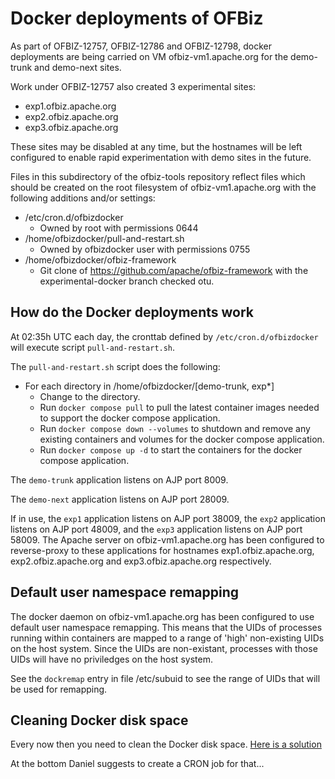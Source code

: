 # Docker deployments of OFBiz

As part of OFBIZ-12757, OFBIZ-12786 and OFBIZ-12798, docker deployments are being carried on VM ofbiz-vm1.apache.org for the
demo-trunk and demo-next sites.

Work under OFBIZ-12757 also created 3 experimental sites:
* exp1.ofbiz.apache.org
* exp2.ofbiz.apache.org
* exp3.ofbiz.apache.org

These sites may be disabled at any time, but the hostnames will be left configured to enable rapid experimentation with 
demo sites in the future.

Files in this subdirectory of the ofbiz-tools repository reflect files which should be created on the root filesystem of ofbiz-vm1.apache.org with the following additions and/or settings:
* /etc/cron.d/ofbizdocker
  * Owned by root with permissions 0644
* /home/ofbizdocker/pull-and-restart.sh
  * Owned by ofbizdocker user with permissions 0755
* /home/ofbizdocker/ofbiz-framework
  * Git clone of https://github.com/apache/ofbiz-framework with the experimental-docker branch checked otu.


## How do the Docker deployments work

At 02:35h UTC each day, the cronttab defined by `/etc/cron.d/ofbizdocker` will execute script `pull-and-restart.sh`. 

The `pull-and-restart.sh` script does the following:
* For each directory in /home/ofbizdocker/[demo-trunk, exp*]
  * Change to the directory.
  * Run `docker compose pull` to pull the latest container images needed to support the docker compose application.
  * Run `docker compose down --volumes` to shutdown and remove any existing containers and volumes for the docker compose application.
  * Run `docker compose up -d` to start the containers for the docker compose application.

The `demo-trunk` application listens on AJP port 8009.

The `demo-next` application listens on AJP port 28009.

If in use, the `exp1` application listens on AJP port 38009, the `exp2` application listens on AJP port 48009, and the `exp3` application listens on AJP port 58009. The Apache server on ofbiz-vm1.apache.org has been configured to reverse-proxy to these applications for hostnames exp1.ofbiz.apache.org, exp2.ofbiz.apache.org and exp3.ofbiz.apache.org respectively.


## Default user namespace remapping

The docker daemon on ofbiz-vm1.apache.org has been configured to use default user namespace remapping. This means that the UIDs of processes running within containers are mapped to a range of 'high' non-existing UIDs on the host system. Since the UIDs are non-existant, processes with those UIDs will have no priviledges on the host system.

See the `dockremap` entry in file /etc/subuid to see the range of UIDs that will be used for remapping.

## Cleaning Docker disk space

Every now then you need to clean the Docker disk space. [Here is a solution](https://lists.apache.org/thread/kwx91vpphrlx754pg2yyw747dz3whrjc "Daniel's solution") 

At the bottom Daniel suggests to create a CRON job for that...  